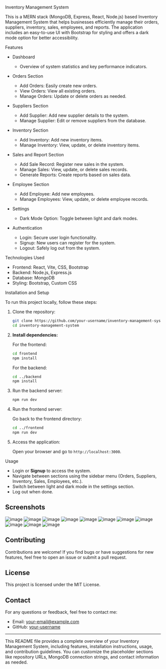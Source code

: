 
 Inventory Management System

This is a MERN stack (MongoDB, Express, React, Node.js) based Inventory Management System that helps businesses efficiently manage their orders, suppliers, inventory, sales, employees, and reports. 
The application includes an easy-to-use UI with Bootstrap for styling and offers a dark mode option for better accessibility. 

Features

- Dashboard
  - Overview of system statistics and key performance indicators.

- Orders Section
  - Add Orders: Easily create new orders.
  - View Orders: View all existing orders.
  - Manage Orders: Update or delete orders as needed.

- Suppliers Section
  - Add Supplier: Add new supplier details to the system.
  - Manage Supplier: Edit or remove suppliers from the database.

- Inventory Section
  - Add Inventory: Add new inventory items.
  - Manage Inventory: View, update, or delete inventory items.

- Sales and Report Section
  - Add Sale Record: Register new sales in the system.
  - Manage Sales: View, update, or delete sales records.
  - Generate Reports: Create reports based on sales data.

- Employee Section
  - Add Employee: Add new employees.
  - Manage Employees: View, update, or delete employee records.

- Settings
  - Dark Mode Option: Toggle between light and dark modes.

- Authentication
  - Login: Secure user login functionality.
  - Signup: New users can register for the system.
  - Logout: Safely log out from the system.

 Technologies Used

- Frontend: React, Vite, CSS, Bootstrap
- Backend: Node.js, Express.js
- Database: MongoDB
- Styling: Bootstrap, Custom CSS

 Installation and Setup

To run this project locally, follow these steps:

1. Clone the repository:

   ```bash
   git clone https://github.com/your-username/inventory-management-system.git
   cd inventory-management-system
   ```

2. **Install dependencies:**

   For the frontend:

   ```bash
   cd frontend
   npm install
   ```

   For the backend:

   ```bash
   cd ../backend
   npm install
   ```
3. Run the backend server:

   ```bash
   npm run dev
   ```

4. Run the frontend server:

   Go back to the frontend directory:

   ```bash
   cd ../frontend
   npm run dev
   ```

5. Access the application:

   Open your browser and go to `http://localhost:3000`.

 Usage

- Login or **Signup** to access the system.
- Navigate between sections using the sidebar menu (Orders, Suppliers, Inventory, Sales, Employees, etc.).
- Switch between light and dark mode in the settings section.
- Log out when done.

## Screenshots
![image](https://github.com/user-attachments/assets/059dc76f-836e-438d-b9d3-adba90b79b7a)
![image](https://github.com/user-attachments/assets/28454e0b-11e2-4667-925a-346e650095b7)
![image](https://github.com/user-attachments/assets/03f4a0bd-fa51-4279-95d2-256a7f0d7b6a)
![image](https://github.com/user-attachments/assets/66523877-57ff-4a02-bd57-cef353bc2590)
![image](https://github.com/user-attachments/assets/5b95ee0c-c293-48d1-a97b-6cb61e7b42a4)
![image](https://github.com/user-attachments/assets/cc921ed0-33ef-454d-8c22-bdb02863721d)
![image](https://github.com/user-attachments/assets/d648616f-987f-4b8f-ac4e-a52716a1f48d)
![image](https://github.com/user-attachments/assets/871b896b-ebfd-4362-975b-9dad7096087b)
![image](https://github.com/user-attachments/assets/089160ef-8948-4a99-8bac-15c468e88fa6)
![image](https://github.com/user-attachments/assets/d005ba0a-8aa2-4cb9-bc70-72c00da208a1)
![image](https://github.com/user-attachments/assets/2770f14a-5558-4378-a219-13c719f3ff84)















## Contributing

Contributions are welcome! If you find bugs or have suggestions for new features, feel free to open an issue or submit a pull request.

## License

This project is licensed under the MIT License.

## Contact

For any questions or feedback, feel free to contact me:

- Email: your-email@example.com
- GitHub: [your-username](https://github.com/your-username)

---

This README file provides a complete overview of your Inventory Management System, including features, installation instructions, usage, and contribution guidelines. You can customize the placeholder sections like repository URLs, MongoDB connection strings, and contact information as needed.
